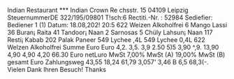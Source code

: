 Indian Restaurant *** Indian Crown Re chsstr. 15 04109 Leipzig SteuernummerDE 322/195/09801 T!sch:6 Rectiti.-Nr. : 52984 Sediefier: Bediener 1 (1) Datum: 18.08,202! 20:5 622 Weizen Alkoholfrei 6 Mango Lassi 36 Buran¡ Raita 41 Tandoor¡ Naan 2 Sarnosas 5 Chüly Lahsun¡ Naan 117 Resti¡ Kabab 202 Palak Paneer 549 Lychee ,4L 549 Lychee 0,4L 622 Welzen Alkoholfrei Summe Euro Euro 4,2. 3,5. 3,9 2.50 5)5 3,90 ^,9. 13,90 4,90 4,90 4,20 66.30 Euro netLuro MwSt 7,00% MwSt (A) 19,00% MwSt (B) gesamt Euro Zahlungsweg 43,55 18,24 61,79 3,057' 3,46 B 6,5 68,3(-. Vielen Dank Ihren Besuch! Thanks